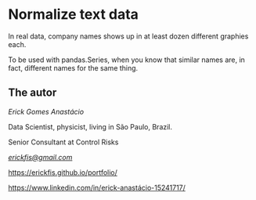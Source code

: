 # Normalize text data

In real data, company names shows up in at least dozen different graphies each.

To be used with pandas.Series, when you know that similar names are, in fact, different names for the same thing.

## The autor

*Erick Gomes Anastácio*

Data Scientist, physicist, living in São Paulo, Brazil.

Senior Consultant at Control Risks

*erickfis@gmail.com*

https://erickfis.github.io/portfolio/

https://www.linkedin.com/in/erick-anastácio-15241717/
